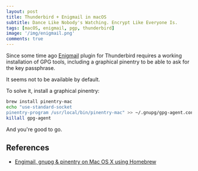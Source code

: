 ```yaml
---
layout: post
title: Thunderbird + Enigmail in macOS
subtitle: Dance Like Nobody's Watching. Encrypt Like Everyone Is.
tags: [macOS, enigmail, pgp, thunderbird]
image: '/img/enigmail.png'
comments: true
---
```


Since some time ago [Enigmail](https://www.enigmail.net/) plugin for Thunderbird requires a working installation of GPG tools, including a graphical pinentry to be able to ask for the key passphrase.

It seems not to be available by default.

To solve it, install a graphical pinentry:

```bash
brew install pinentry-mac
echo "use-standard-socket
pinentry-program /usr/local/bin/pinentry-mac" >> ~/.gnupg/gpg-agent.conf
killall gpg-agent
```

And you're good to go.

## References

* [Engimail, gnupg & pinentry on Mac OS X using Homebrew](http://www.harpojaeger.com/2017/09/20/enigmail-gnupg-pinentry-on-mac-os-x-using-homebrew)
